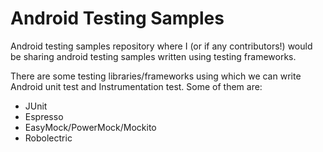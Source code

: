# Android Testing Samples

Android testing samples repository where I (or if any contributors!) would be sharing android testing samples written using testing frameworks.

There are some testing libraries/frameworks using which we can write Android unit test and Instrumentation test. Some of them are:

- JUnit
- Espresso
- EasyMock/PowerMock/Mockito
- Robolectric
